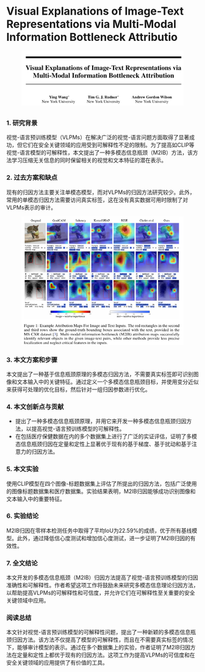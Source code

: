 # Visual Explanations of Image-Text Representations via Multi-Modal Information Bottleneck Attributio

<figure><img src="../.gitbook/assets/image (6) (1) (1) (1) (1) (1) (1) (1) (1) (1) (1) (1) (1) (1) (1) (1) (1) (1) (1) (1) (1).png" alt=""><figcaption></figcaption></figure>

##

### 1. 研究背景

视觉-语言预训练模型（VLPMs）在解决广泛的视觉-语言问题方面取得了显著成功，但它们在安全关键领域的应用受到可解释性不足的限制。为了提高如CLIP等视觉-语言模型的可解释性，本文提出了一种多模态信息瓶颈（M2IB）方法，该方法学习压缩无关信息的同时保留相关的视觉和文本特征的潜在表示。

### 2. 过去方案和缺点

现有的归因方法主要关注单模态模型，而对VLPMs的归因方法研究较少。此外，常用的单模态归因方法需要访问真实标签，这在没有真实数据可用时限制了对VLPMs表示的审计。

<figure><img src="../.gitbook/assets/image (7) (1) (1) (1) (1) (1) (1) (1) (1) (1) (1) (1) (1) (1) (1) (1) (1) (1) (1) (1) (1).png" alt=""><figcaption></figcaption></figure>

### 3. 本文方案和步骤

本文提出了一种基于信息瓶颈原理的多模态归因方法，不需要真实标签即可识别图像和文本输入中的关键特征。通过定义一个多模态信息瓶颈目标，并使用变分近似来获得可处理的优化目标，然后针对一组归因参数进行优化。

### 4. 本文创新点与贡献

* 提出了一种多模态信息瓶颈原理，并用它来开发一种多模态信息瓶颈归因方法，以提高视觉-语言预训练模型的可解释性。
* 在包括医疗保健数据在内的多个数据集上进行了广泛的实证评估，证明了多模态信息瓶颈归因在定量和定性上显著优于现有的基于梯度、基于扰动和基于注意力的归因方法。

### 5. 本文实验

使用CLIP模型在四个图像-标题数据集上评估了所提出的归因方法，包括广泛使用的图像标题数据集和医疗数据集。实验结果表明，M2IB归因能够成功识别图像和文本输入中的重要特征。

### 6. 实验结论

M2IB归因在零样本检测任务中取得了平均IoU为22.59%的成绩，优于所有基线模型。此外，通过降低信心度测试和增加信心度测试，进一步证明了M2IB归因的有效性。

### 7. 全文结论

本文开发的多模态信息瓶颈（M2IB）归因方法提高了视觉-语言预训练模型的归因准确性和可解释性。作者希望这项工作将鼓励未来研究多模态信息理论归因方法，以帮助提高VLPMs的可解释性和可信度，并允许它们在可解释性至关重要的安全关键领域中应用。

### 阅读总结

本文针对视觉-语言预训练模型的可解释性问题，提出了一种新颖的多模态信息瓶颈归因方法。该方法不仅提高了模型的可解释性，而且在不需要真实标签的情况下，能够审计模型的表示。通过在多个数据集上的实验，作者证明了M2IB归因方法在定量和定性上都优于现有的归因方法。这项工作为提高VLPMs的可信度和在安全关键领域的应用提供了有价值的工具。
